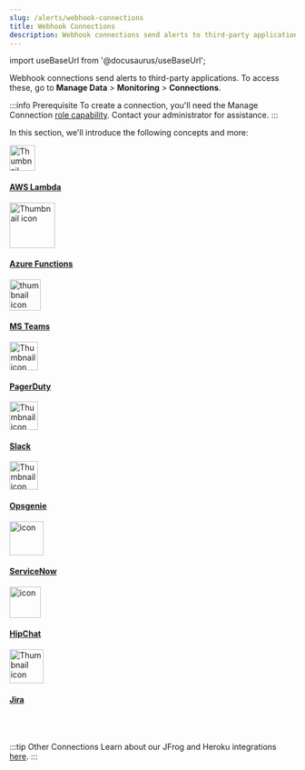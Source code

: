 ```yaml
---
slug: /alerts/webhook-connections
title: Webhook Connections
description: Webhook connections send alerts to third-party applications.
---
```


import useBaseUrl from '@docusaurus/useBaseUrl';

Webhook connections send alerts to third-party applications. To access these, go to **Manage Data** > **Monitoring** > **Connections**.

:::info Prerequisite
To create a connection, you'll need the Manage Connection [role capability](/docs/manage/users-roles/roles/role-capabilities). Contact your administrator for assistance.
:::

In this section, we'll introduce the following concepts and more:

<div className="box-wrapper" markdown="1">
<div className="box smallbox1 card">
  <div className="container">
  <img src={useBaseUrl('img/connection-and-integration/aws-lambda.svg')} alt="Thumbnail icon" width="45"/>
  <h4><a href="/docs/integrations/amazon-aws/">AWS Lambda</a></h4>
  </div>
</div>
<div className="box smallbox2 card">
  <div className="container">
  <img src={useBaseUrl('img/connection-and-integration/azure-functions.png')} alt="Thumbnail icon" width="80"/>
  <h4><a href="/docs/alerts/webhook-connections/microsoft-azure-functions">Azure Functions</a></h4>
  </div>
</div>
  <div className="box smallbox3 card">
    <div className="container">
    <img src={useBaseUrl('img/integrations/microsoft-azure/MSTeams.png')} alt="thumbnail icon" width="55"/>
    <h4><a href="/docs/alerts/webhook-connections/microsoft-teams">MS Teams</a></h4>
    </div>
  </div>
  <div className="box smallbox4 card">
    <div className="container">
    <img src={useBaseUrl('img/integrations/saas-cloud/pagerduty.png')} alt="Thumbnail icon" width="50"/>
    <h4><a href="/docs/alerts/webhook-connections/pagerduty">PagerDuty</a></h4>
    </div>
  </div>
  <div className="box smallbox5 card">
    <div className="container">
    <img src={useBaseUrl('img/integrations/saas-cloud/slack.png')} alt="Thumbnail icon" width="50"/>
    <h4><a href="/docs/alerts/webhook-connections/slack">Slack</a></h4>
    </div>
  </div>
  <div className="box smallbox6 card">
    <div className="container">
    <img src={useBaseUrl('img/integrations/saas-cloud/opsgenie.png')} alt="Thumbnail icon" width="50"/>
    <h4><a href="/docs/alerts/webhook-connections/opsgenie">Opsgenie</a></h4>
    </div>
  </div>
  <div className="box smallbox7 card">
    <div className="container">
    <img src='https://companieslogo.com/img/orig/NOW-6d5a01eb.png?t=1647966832' alt="icon" width="60"/>
    <h4><a href="/docs/alerts/webhook-connections/servicenow">ServiceNow</a></h4>
    </div>
  </div>
  <div className="box smallbox8 card">
    <div className="container">
    <img src={useBaseUrl('img/connection-and-integration/hipchat-logo-vector.svg')} alt="icon" width="55"/>
    <h4><a href="/docs/alerts/webhook-connections/hipchat">HipChat</a></h4>
    </div>
  </div>
  <div className="box smallbox9 card">
    <div className="container">
    <img src={useBaseUrl('img/integrations/app-development/jira.png')} alt="Thumbnail icon" width="60"/>
    <h4><a href="/docs/alerts/webhook-connections/jira-cloud">Jira</a></h4>
    </div>
  </div>
</div>

<br/><br/>

:::tip Other Connections
Learn about our JFrog and Heroku integrations [here](/docs/alerts/webhook-connections/servicenow/).
:::
